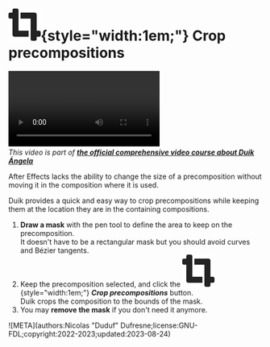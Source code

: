 # ![](../../../img/duik/icons/crop.svg){style="width:1em;"} Crop precompositions

![RXLAB_VIDEO](https://rxlaboratory.org/wp-content/uploads/rx-videos/Duik17_O01_CompTools__EN_720.mp4)  
*This video is part of [__the official comprehensive video course about Duik Ángela__](https://rxlaboratory.org/product/the-official-comprehensive-video-course-about-duik-angela/)*

After Effects lacks the ability to change the size of a precomposition without moving it in the composition where it is used.

Duik provides a quick and easy way to crop precompositions while keeping them at the location they are in the containing compositions.

1. **Draw a mask** with the pen tool to define the area to keep on the precomposition.  
    It doesn't have to be a rectangular mask but you should avoid curves and Bézier tangents.
2. Keep the precomposition selected, and click the ![](../../../img/duik/icons/crop.svg){style="width:1em;"} ***Crop precompositions*** button.  
    Duik crops the composition to the bounds of the mask.
3. You may **remove the mask** if you don't need it anymore.


![META](authors:Nicolas "Duduf" Dufresne;license:GNU-FDL;copyright:2022-2023;updated:2023-08-24)
